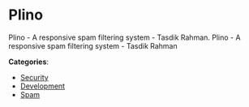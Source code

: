 # Plino


Plino - A responsive spam filtering system - Tasdik Rahman.  Plino - A responsive spam filtering system - Tasdik Rahman



**Categories**:
- [Security](https://github.com/apis-list/apis-list#security)
- [Development](https://github.com/apis-list/apis-list#development)
- [Spam](https://github.com/apis-list/apis-list#spam)






